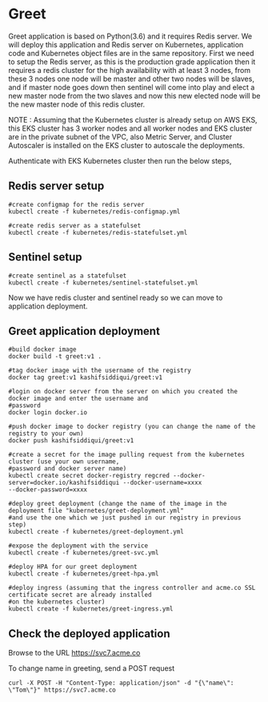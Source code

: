 # Greet
Greet application is based on Python(3.6) and it requires Redis server. We will deploy this application 
and Redis server on Kubernetes, application code and Kubernetes object files are in the same repository. 
First we need to setup the Redis server, as this is the production grade application then it requires a 
redis cluster for the high availability with at least 3 nodes, from these 3 nodes one node will be master 
and other two nodes will be slaves, and if master node goes down then sentinel will come into play and 
elect a new master node from the two slaves and now this new elected node will be the new master node of 
this redis cluster.

NOTE : Assuming that the Kubernetes cluster is already setup on AWS EKS, this EKS cluster has 3 worker 
nodes and all worker nodes and EKS cluster are in the private subnet of the VPC, also Metric Server, 
and Cluster Autoscaler is installed on the EKS cluster to autoscale the deployments.

Authenticate with EKS Kubernetes cluster then run the below steps,
## Redis server setup
```
#create configmap for the redis server
kubectl create -f kubernetes/redis-configmap.yml

#create redis server as a statefulset
kubectl create -f kubernetes/redis-statefulset.yml
```

## Sentinel setup

```
#create sentinel as a statefulset
kubectl create -f kubernetes/sentinel-statefulset.yml
```

Now we have redis cluster and sentinel ready so we can move to application deployment.

## Greet application deployment

```
#build docker image
docker build -t greet:v1 .

#tag docker image with the username of the registry
docker tag greet:v1 kashifsiddiqui/greet:v1

#login on docker server from the server on which you created the docker image and enter the username and 
#password
docker login docker.io

#push docker image to docker registry (you can change the name of the registry to your own)
docker push kashifsiddiqui/greet:v1

#create a secret for the image pulling request from the kubernetes cluster (use your own username, 
#password and docker server name)
kubectl create secret docker-registry regcred --docker-server=docker.io/kashifsiddiqui --docker-username=xxxx 
--docker-password=xxxx

#deploy greet deployment (change the name of the image in the deployment file "kubernetes/greet-deployment.yml" 
#and use the one which we just pushed in our registry in previous step)
kubectl create -f kubernetes/greet-deployment.yml

#expose the deployment with the service
kubectl create -f kubernetes/greet-svc.yml

#deploy HPA for our greet deployment
kubectl create -f kubernetes/greet-hpa.yml

#deploy ingress (assuming that the ingress controller and acme.co SSL certificate secret are already installed 
#on the kubernetes cluster)
kubectl create -f kubernetes/greet-ingress.yml

```

## Check the deployed application
Browse to the URL https://svc7.acme.co

To change name in greeting, send a POST request

```
curl -X POST -H "Content-Type: application/json" -d "{\"name\": \"Tom\"}" https://svc7.acme.co
```
